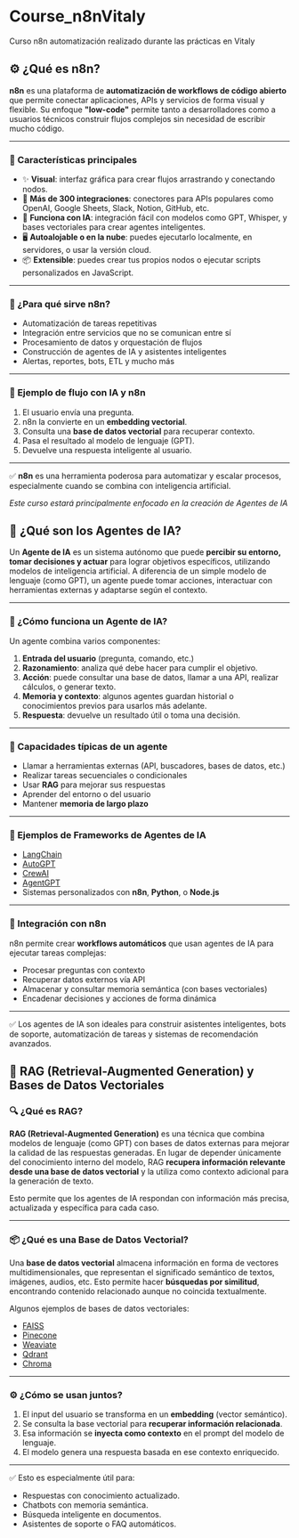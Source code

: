 # Course_n8nVitaly
Curso n8n automatización realizado durante las prácticas en Vitaly

## ⚙️ ¿Qué es n8n?

**n8n** es una plataforma de **automatización de workflows de código abierto** que permite conectar aplicaciones, APIs y servicios de forma visual y flexible. Su enfoque **"low-code"** permite tanto a desarrolladores como a usuarios técnicos construir flujos complejos sin necesidad de escribir mucho código.

---

### 🚀 Características principales

- ✨ **Visual**: interfaz gráfica para crear flujos arrastrando y conectando nodos.
- 🔌 **Más de 300 integraciones**: conectores para APIs populares como OpenAI, Google Sheets, Slack, Notion, GitHub, etc.
- 🧠 **Funciona con IA**: integración fácil con modelos como GPT, Whisper, y bases vectoriales para crear agentes inteligentes.
- 🖥️ **Autoalojable o en la nube**: puedes ejecutarlo localmente, en servidores, o usar la versión cloud.
- 📦 **Extensible**: puedes crear tus propios nodos o ejecutar scripts personalizados en JavaScript.

---

### 🧩 ¿Para qué sirve n8n?

- Automatización de tareas repetitivas
- Integración entre servicios que no se comunican entre sí
- Procesamiento de datos y orquestación de flujos
- Construcción de agentes de IA y asistentes inteligentes
- Alertas, reportes, bots, ETL y mucho más

---

### 📘 Ejemplo de flujo con IA y n8n

1. El usuario envía una pregunta.
2. n8n la convierte en un **embedding vectorial**.
3. Consulta una **base de datos vectorial** para recuperar contexto.
4. Pasa el resultado al modelo de lenguaje (GPT).
5. Devuelve una respuesta inteligente al usuario.

---

✅ **n8n** es una herramienta poderosa para automatizar y escalar procesos, especialmente cuando se combina con inteligencia artificial.


_Este curso estará principalmente enfocado en la creación de Agentes de IA_

## 🤖 ¿Qué son los Agentes de IA?

Un **Agente de IA** es un sistema autónomo que puede **percibir su entorno, tomar decisiones y actuar** para lograr objetivos específicos, utilizando modelos de inteligencia artificial. A diferencia de un simple modelo de lenguaje (como GPT), un agente puede tomar acciones, interactuar con herramientas externas y adaptarse según el contexto.

---

### 🧩 ¿Cómo funciona un Agente de IA?

Un agente combina varios componentes:

1. **Entrada del usuario** (pregunta, comando, etc.)
2. **Razonamiento**: analiza qué debe hacer para cumplir el objetivo.
3. **Acción**: puede consultar una base de datos, llamar a una API, realizar cálculos, o generar texto.
4. **Memoria y contexto**: algunos agentes guardan historial o conocimientos previos para usarlos más adelante.
5. **Respuesta**: devuelve un resultado útil o toma una decisión.

---

### 🔧 Capacidades típicas de un agente

- Llamar a herramientas externas (API, buscadores, bases de datos, etc.)
- Realizar tareas secuenciales o condicionales
- Usar **RAG** para mejorar sus respuestas
- Aprender del entorno o del usuario
- Mantener **memoria de largo plazo**

---

### 🧠 Ejemplos de Frameworks de Agentes de IA

- [LangChain](https://www.langchain.com/)
- [AutoGPT](https://github.com/Torantulino/Auto-GPT)
- [CrewAI](https://github.com/joaomdmoura/crewAI)
- [AgentGPT](https://agentgpt.reworkd.ai/)
- Sistemas personalizados con **n8n**, **Python**, o **Node.js**

---

### 🔄 Integración con n8n

n8n permite crear **workflows automáticos** que usan agentes de IA para ejecutar tareas complejas:
- Procesar preguntas con contexto
- Recuperar datos externos vía API
- Almacenar y consultar memoria semántica (con bases vectoriales)
- Encadenar decisiones y acciones de forma dinámica

---

✅ Los agentes de IA son ideales para construir asistentes inteligentes, bots de soporte, automatización de tareas y sistemas de recomendación avanzados.


## 🧠 RAG (Retrieval-Augmented Generation) y Bases de Datos Vectoriales

### 🔍 ¿Qué es RAG?

**RAG (Retrieval-Augmented Generation)** es una técnica que combina modelos de lenguaje (como GPT) con bases de datos externas para mejorar la calidad de las respuestas generadas. En lugar de depender únicamente del conocimiento interno del modelo, RAG **recupera información relevante desde una base de datos vectorial** y la utiliza como contexto adicional para la generación de texto.

Esto permite que los agentes de IA respondan con información más precisa, actualizada y específica para cada caso.

---

### 📦 ¿Qué es una Base de Datos Vectorial?

Una **base de datos vectorial** almacena información en forma de vectores multidimensionales, que representan el significado semántico de textos, imágenes, audios, etc. Esto permite hacer **búsquedas por similitud**, encontrando contenido relacionado aunque no coincida textualmente.

Algunos ejemplos de bases de datos vectoriales:
- [FAISS](https://github.com/facebookresearch/faiss)
- [Pinecone](https://www.pinecone.io/)
- [Weaviate](https://weaviate.io/)
- [Qdrant](https://qdrant.tech/)
- [Chroma](https://www.trychroma.com/)

---

### ⚙️ ¿Cómo se usan juntos?

1. El input del usuario se transforma en un **embedding** (vector semántico).
2. Se consulta la base vectorial para **recuperar información relacionada**.
3. Esa información se **inyecta como contexto** en el prompt del modelo de lenguaje.
4. El modelo genera una respuesta basada en ese contexto enriquecido.

---

✅ Esto es especialmente útil para:
- Respuestas con conocimiento actualizado.
- Chatbots con memoria semántica.
- Búsqueda inteligente en documentos.
- Asistentes de soporte o FAQ automáticos.
